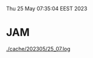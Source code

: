 Thu 25 May 07:35:04 EEST 2023
# JAM
<a href='./cache/202305/25_07.log'>./cache/202305/25_07.log</a>
